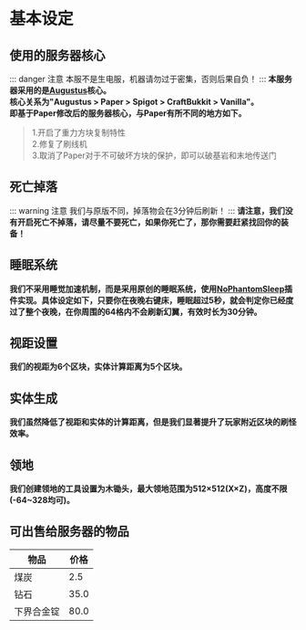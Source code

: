 # 基本设定
## 使用的服务器核心
::: danger 注意
本服不是生电服，机器请勿过于密集，否则后果自负！
:::
**本服务器采用的是[Augustus](https://GitHub.com/SkydomGroup/Augustus)核心。** <br>
**核心关系为"Augustus > Paper > Spigot > CraftBukkit > Vanilla"。** <br>
**即基于Paper修改后的服务器核心，与Paper有所不同的地方如下。**
> 1.开启了重力方块复制特性 <br>
> 2.修复了刷线机 <br>
> 3.取消了Paper对于不可破坏方块的保护，即可以破基岩和末地传送门
## 死亡掉落
::: warning 注意
我们与原版不同，掉落物会在3分钟后刷新！
:::
**请注意，我们没有开启死亡不掉落，请尽量不要死亡，如果你死亡了，那你需要赶紧找回你的装备！**
## 睡眠系统
**我们不采用睡觉加速机制，而是采用原创的睡眠系统，使用[NoPhantomSleep](https://GitHub.com/SkydomGroup/NoPhantomSleep)插件实现。具体设定如下，只要你在夜晚右键床，睡眠超过5秒，就会判定你已经度过了整个夜晚，在你周围的64格内不会刷新幻翼，有效时长为30分钟。** <br>
## 视距设置
**我们的视距为6个区块，实体计算距离为5个区块。**
## 实体生成
**我们虽然降低了视距和实体的计算距离，但是我们显著提升了玩家附近区块的刷怪效率。**
## 领地
**我们创建领地的工具设置为木锄头，最大领地范围为512×512(X×Z)，高度不限(-64~328均可)。**
## 可出售给服务器的物品
| 物品    | 价格   |
|-------|------|
| 煤炭    | 2.5  |
| 钻石    | 35.0 |，
| 下界合金锭 | 80.0 |